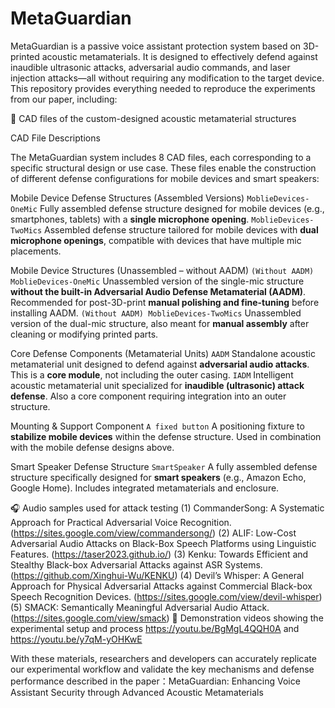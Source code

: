 # MetaGuardian
MetaGuardian is a passive voice assistant protection system based on 3D-printed acoustic metamaterials. It is designed to effectively defend against inaudible ultrasonic attacks, adversarial audio commands, and laser injection attacks—all without requiring any modification to the target device.
This repository provides everything needed to reproduce the experiments from our paper, including:

🧩 CAD files of the custom-designed acoustic metamaterial structures

CAD File Descriptions

The MetaGuardian system includes 8 CAD files, each corresponding to a specific structural design or use case. These files enable the construction of different defense configurations for mobile devices and smart speakers:

Mobile Device Defense Structures (Assembled Versions)
`MoblieDevices-OneMic`
  Fully assembled defense structure designed for mobile devices (e.g., smartphones, tablets) with a **single microphone opening**.
`MoblieDevices-TwoMics`
  Assembled defense structure tailored for mobile devices with **dual microphone openings**, compatible with devices that have multiple mic placements.

 Mobile Device Structures (Unassembled – without AADM)
`(Without AADM) MoblieDevices-OneMic`
  Unassembled version of the single-mic structure **without the built-in Adversarial Audio Defense Metamaterial (AADM)**. Recommended for post-3D-print **manual polishing and fine-tuning** before installing AADM.
`(Without AADM) MoblieDevices-TwoMics`
  Unassembled version of the dual-mic structure, also meant for **manual assembly** after cleaning or modifying printed parts.

 Core Defense Components (Metamaterial Units)
`AADM`
  Standalone acoustic metamaterial unit designed to defend against **adversarial audio attacks**. This is a **core module**, not including the outer casing.
`IADM`
  Intelligent acoustic metamaterial unit specialized for **inaudible (ultrasonic) attack defense**. Also a core component requiring integration into an outer structure.

 Mounting & Support Component
`A fixed button`
  A positioning fixture to **stabilize mobile devices** within the defense structure. Used in combination with the mobile defense designs above.

 Smart Speaker Defense Structure
`SmartSpeaker`
  A fully assembled defense structure specifically designed for **smart speakers** (e.g., Amazon Echo, Google Home). Includes integrated metamaterials and enclosure.



🎧 Audio samples used for attack testing
(1) CommanderSong: A Systematic Approach for Practical Adversarial Voice Recognition. (https://sites.google.com/view/commandersong/)
(2) ALIF: Low-Cost Adversarial Audio Attacks on Black-Box Speech Platforms using Linguistic Features. (https://taser2023.github.io/)
(3) Kenku: Towards Efficient and Stealthy Black-box Adversarial Attacks against ASR Systems. (https://github.com/Xinghui-Wu/KENKU)
(4) Devil’s Whisper: A General Approach for Physical Adversarial Attacks against Commercial Black-box Speech Recognition Devices. (https://sites.google.com/view/devil-whisper)
(5) SMACK: Semantically Meaningful Adversarial Audio Attack. (https://sites.google.com/view/smack)
🎥 Demonstration videos showing the experimental setup and process
https://youtu.be/BgMgL4QQH0A and https://youtu.be/y7qM-yOHKwE

With these materials, researchers and developers can accurately replicate our experimental workflow and validate the key mechanisms and defense performance described in the paper：MetaGuardian: Enhancing Voice Assistant Security through Advanced Acoustic Metamaterials

